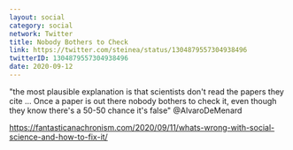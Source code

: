 ```yaml
---
layout: social
category: social
network: Twitter
title: Nobody Bothers to Check
link: https://twitter.com/steinea/status/1304879557304938496
twitterID: 1304879557304938496
date: 2020-09-12
---
```


"the most plausible explanation is that scientists don't read the papers they cite ... Once a paper is out there nobody bothers to check it, even though they know there's a 50-50 chance it's false" @AlvaroDeMenard

<https://fantasticanachronism.com/2020/09/11/whats-wrong-with-social-science-and-how-to-fix-it/>
